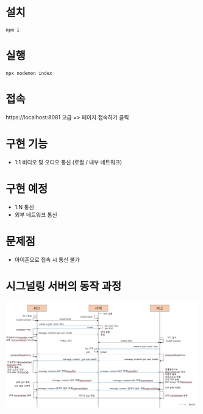 # 설치
```
npm i
```
# 실행
```
npx nodemon index
```

# 접속
https://localhost:8081
고급 => 페이지 접속하기 클릭

# 구현 기능
- 1:1 비디오 및 오디오 통신 (로컬 / 내부 네트워크)

# 구현 예정
- 1:N 통신
- 외부 네트워크 통신

# 문제점
- 아이폰으로 접속 시 통신 불가

# 시그널링 서버의 동작 과정
![시그널링서버_동작](시그널링서버_동작.PNG)
